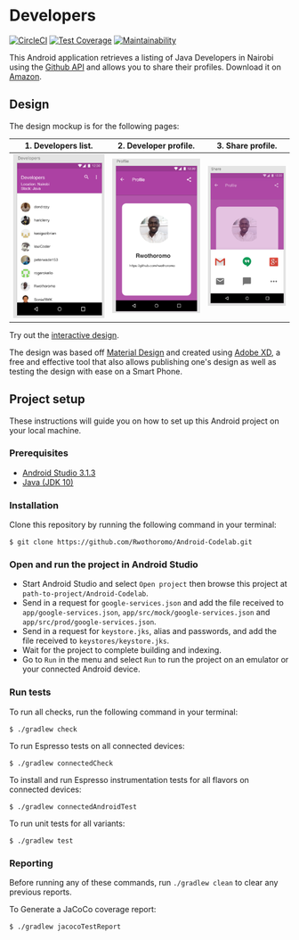 # Developers

[![CircleCI](https://circleci.com/gh/Rwothoromo/Android-Codelab.svg?style=svg)](https://circleci.com/gh/Rwothoromo/Android-Codelab)
[![Test Coverage](https://api.codeclimate.com/v1/badges/78f03b429b83c9459a23/test_coverage)](https://codeclimate.com/github/Rwothoromo/Android-Codelab/test_coverage)
[![Maintainability](https://api.codeclimate.com/v1/badges/78f03b429b83c9459a23/maintainability)](https://codeclimate.com/github/Rwothoromo/Android-Codelab/maintainability)

This Android application retrieves a listing of Java Developers in Nairobi using the [Github API](https://developer.github.com/v3/search/#search-users) and allows you to share their profiles.
Download it on [Amazon](https://www.amazon.com/dp/B07JLLNC34/ref=cm_sw_r_tw_dp_U_x_UTb0BbR7GDDAZ).

## Design

The design mockup is for the following pages:

| 1. Developers list.                                             | 2. Developer profile.                                    | 3. Share profile.                                   |
| ---------------------------------------------------- | ------------------------------------------------ | ------------------------------------------------ |
| ![Developers list image](art/wireframes/Developers.png) | ![Developer profile image](art/wireframes/Profile.png) | ![Share profile image](art/wireframes/Share.png) |

Try out the [interactive design](https://xd.adobe.com/view/29abd095-a127-41b9-49bf-aaecbbc9f0ad-5f9a/).

The design was based off [Material Design](https://material.io/design/) and created using [Adobe XD](https://www.adobe.com/africa/products/xd.html), a free and effective tool that also allows publishing one's design as well as testing the design with ease on a Smart Phone.

## Project setup

These instructions will guide you on how to set up this Android project on your local machine.

### Prerequisites

- [Android Studio 3.1.3](https://developer.android.com/studio/)
- [Java (JDK 10)](http://www.oracle.com/technetwork/java/javase/downloads/jdk10-downloads-4416644.html)

### Installation

Clone this repository by running the following command in your terminal:
```
$ git clone https://github.com/Rwothoromo/Android-Codelab.git
```

### Open and run the project in Android Studio

- Start Android Studio and select `Open project` then browse this project at `path-to-project/Android-Codelab`.
- Send in a request for `google-services.json` and add the file received to `app/google-services.json`, `app/src/mock/google-services.json` and `app/src/prod/google-services.json`.
- Send in a request for `keystore.jks`, alias and passwords, and add the file received to `keystores/keystore.jks`.
- Wait for the project to complete building and indexing.
- Go to `Run` in the menu and select `Run` to run the project on an emulator or your connected Android device.

### Run tests

To run all checks, run the following command in your terminal:
```
$ ./gradlew check
```

To run Espresso tests on all connected devices:
```
$ ./gradlew connectedCheck
```

To install and run Espresso instrumentation tests for all flavors on connected devices:
```
$ ./gradlew connectedAndroidTest
```

To run unit tests for all variants:
```
$ ./gradlew test
```

### Reporting

Before running any of these commands, run `./gradlew clean` to clear any previous reports.
 
To Generate a JaCoCo coverage report:
```
$ ./gradlew jacocoTestReport
```
